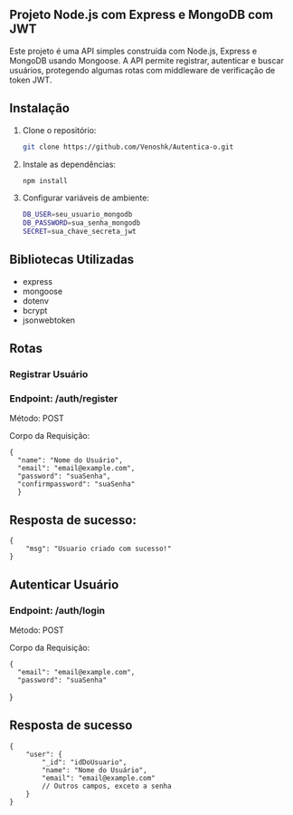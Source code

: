 ## Projeto Node.js com Express e MongoDB com JWT
Este projeto é uma API simples construída com Node.js, Express e MongoDB usando Mongoose. A API permite registrar, autenticar e buscar usuários, protegendo algumas rotas com middleware de verificação de token JWT.

## Instalação

1. Clone o repositório:
   ```bash
   git clone https://github.com/Venoshk/Autentica-o.git

2. Instale as dependências:
    ```bash
    npm install
    
3. Configurar variáveis de ambiente:
    ```bash
    DB_USER=seu_usuario_mongodb
    DB_PASSWORD=sua_senha_mongodb
    SECRET=sua_chave_secreta_jwt

## Bibliotecas Utilizadas
- express
- mongoose
- dotenv
- bcrypt
- jsonwebtoken



## Rotas
### Registrar Usuário
### Endpoint: /auth/register

Método: POST

Corpo da Requisição:

    {
      "name": "Nome do Usuário",
      "email": "email@example.com",
      "password": "suaSenha",
      "confirmpassword": "suaSenha"
      }


## Resposta de sucesso:
    {
        "msg": "Usuario criado com sucesso!"
    }

## Autenticar Usuário
### Endpoint: /auth/login

Método: POST

Corpo da Requisição:

    {
      "email": "email@example.com",
      "password": "suaSenha"
  }

## Resposta de sucesso

    {
        "user": {
            "_id": "idDoUsuario",
            "name": "Nome do Usuário",
            "email": "email@example.com"
            // Outros campos, exceto a senha
        }
    }
